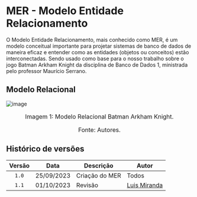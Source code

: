 # MER - Modelo Entidade Relacionamento

O Modelo Entidade Relacionamento, mais conhecido como MER, é um modelo conceitual importante para projetar sistemas de banco de dados de maneira eficaz e entender como as entidades (objetos ou conceitos) estão interconectadas. Sendo usado como base para o nosso trabalho sobre o jogo Batman Arkham Knight da 
disciplina de Banco de Dados 1, ministrada pelo professor Maurício Serrano.  

## Modelo Relacional

![image](https://github.com/SBD1/2023.2-BatmanArkhamKnight/blob/main/Images/MER_Batman.jpg)

<font size="3">
<p style="text-align: center">Imagem 1: Modelo Relacional Batman Arkham Knight.</p>
<p style="text-align: center">Fonte: Autores.</p>
</font>

## Histórico de versões

| Versão |    Data    | Descrição                                           | Autor                                          |
| :----: | :--------: | --------------------------                          | ---------------------------------------------- |
| `1.0`  | 25/09/2023 | Criação do MER                                      | Todos  |
| `1.1`  | 01/10/2023 | Revisão                                   | [Luis Miranda](https://github.com/LuisMiranda10)  |
